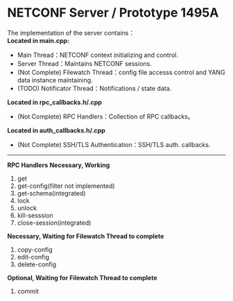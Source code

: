 # NETCONF Server / Prototype 1495A
  
The implementation of the server contains：  
**Located in main.cpp:**
 - Main Thread：NETCONF context initializing and control.
 - Server Thread：Maintains NETCONF sessions.
 - (Not Complete) Filewatch Thread：config file accesss control and YANG data instance maintaining.
 - (TODO) Notificator Thread：Notifications / state data.

**Located in rpc_callbacks.h/.cpp**
 - (Not Complete) RPC Handlers：Collection of RPC callbacks。

**Located in auth_callbacks.h/.cpp**
 - (Not Complete) SSH/TLS Authentication：SSH/TLS auth. callbacks.
---------
**RPC Handlers**
 **Necessary, Working**
 1. get
 2. get-config(filter not implemented)
 3. get-schema(integrated)
 4. lock
 5. unlock
 6. kill-sesssion
 7. close-session(integrated)
 
 **Necessary, Waiting for Filewatch Thread to complete**
 1. copy-config
 2. edit-config
 3. delete-config
 
 **Optional, Waiting for Filewatch Thread to complete**
 1. commit
